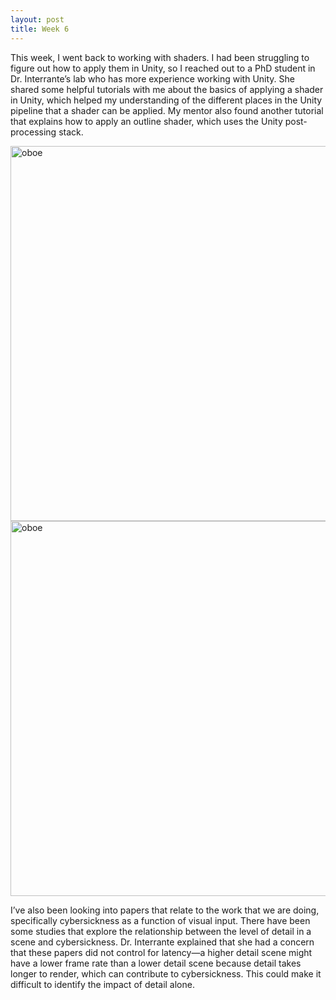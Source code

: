 ```yaml
---
layout: post
title: Week 6
---
```


This week, I went back to working with shaders. I had been struggling to figure out how to apply them in Unity, so I reached out to a PhD student in Dr. Interrante’s lab who has more experience working with Unity. She shared some helpful tutorials with me about the basics of applying a shader in Unity, which helped my understanding of the different places in the Unity pipeline that a shader can be applied. My mentor also found another tutorial that explains how to apply an outline shader, which uses the Unity post-processing stack.

<img src="https://user-images.githubusercontent.com/48161551/124366662-51d5e000-dc1f-11eb-9957-6a1cc9be8649.png" alt="oboe" width="600"/>
<img src="https://user-images.githubusercontent.com/48161551/124366619-19ce9d00-dc1f-11eb-93fb-9f858b9ae31d.png" alt="oboe" width="600"/>

I’ve also been looking into papers that relate to the work that we are doing, specifically cybersickness as a function of visual input. There have been some studies that explore the relationship between the level of detail in a scene and cybersickness. Dr. Interrante explained that she had a concern that these papers did not control for latency—a higher detail scene might have a lower frame rate than a lower detail scene because detail takes longer to render, which can contribute to cybersickness. This could make it difficult to identify the impact of detail alone. 
